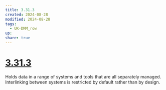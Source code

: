 ```yaml
---
title: 3.31.3
created: 2024-08-28
modified: 2024-08-28
tags:
  - UK-DMM_row
up: 
share: true
---
```

# [3.31.3](3.31.3.md)

Holds data in a range of systems and tools that are all separately managed. Interlinking between systems is restricted by default rather than by design.

